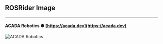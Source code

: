 ## ROSRider Image
---
#### ACADA Robotics ● [https://acada.dev](https://acada.dev)  
![ACADA Robotics](https://docs.acada.dev/rosrider_doc/images/logo.svg)